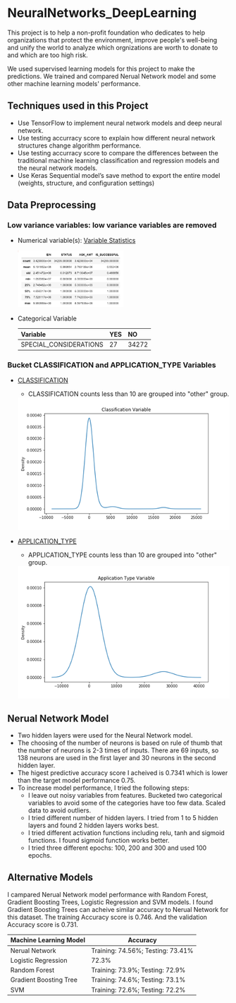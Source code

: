 # NeuralNetworks_DeepLearning

This project is to help a non-profit foundation who dedicates to help organizations that protect the environment, improve people's well-being and unify the world to analyze which orgnizations are worth to donate to and which are too high risk.

We used supervised learning models for this project to make the predictions. We trained and compared Nerual Network model and some other machine learning models' performance.

## Techniques used in this Project
 - Use TensorFlow to implement neural network models and deep neural network.
 - Use testing accurracy score to explain how different neural network structures change algorithm performance.
 - Use testing accurracy score to compare the differences between the traditional machine learning classification and regression models and the neural network models.
 - Use Keras Sequential model’s save method to export the entire model (weights, structure, and configuration settings) 
 
## Data Preprocessing

### Low variance variables: low variance variables are removed

  - Numerical variable(s): [Variable Statistics](https://github.com/karenmxm/NeuralNetworks_DeepLearning/blob/master/Images/Stats.png)
  
    <img src= https://github.com/karenmxm/NeuralNetworks_DeepLearning/blob/master/Images/Stats.png width=50%>
       
  - Categorical Variable
       
    |   Variable               | YES | NO |
    | :------------------------|-----|----|
    |   SPECIAL_CONSIDERATIONS |  27 | 34272 |
       
       
### Bucket CLASSIFICATION and APPLICATION_TYPE Variables

  - [CLASSIFICATION](https://github.com/karenmxm/NeuralNetworks_DeepLearning/blob/master/Images/classification_variable.png)
    - CLASSIFICATION counts less than 10 are grouped into "other" group.
    
    <img src= https://github.com/karenmxm/NeuralNetworks_DeepLearning/blob/master/Images/classification_variable.png>
    
  - [APPLICATION_TYPE](https://github.com/karenmxm/NeuralNetworks_DeepLearning/blob/master/Images/applicationType_variable.png)
    - APPLICATION_TYPE counts less than 10 are grouped into "other" group.
  
    <img src= https://github.com/karenmxm/NeuralNetworks_DeepLearning/blob/master/Images/applicationType_variable.png>
  

## Nerual Network Model 
  - Two hidden layers were used for the Neural Network model. 
  - The choosing of the number of neurons is based on rule of thumb that the number of neurons is 2-3 times of inputs. There are 69 inputs, so 138 neurons are used in the first layer and 30 neurons in the second hidden layer. 
  - The higest predictive accuracy score I acheived is 0.7341 which is lower than the target model performance 0.75. 
  - To increase model performance, I tried the following steps:
    - I leave out noisy variables from features. Bucketed two categorical variables to avoid some of the categories have too few data. Scaled data to avoid outliers.
    - I tried different number of hidden layers. I tried from 1 to 5 hidden layers and found 2 hidden layers works best.
    - I tried different activation functions including relu, tanh and sigmoid functions. I found sigmoid function works better.
    - I tried three different epochs: 100, 200 and 300 and used 100 epochs.

## Alternative Models
I campared Nerual Network model performance with Random Forest, Gradient Boosting Trees, Logistic Regression and SVM models. I found Gradient Boosting Trees can acheive similar accuracy to Nerual Network for this dataset. The training Accuracy score is 0.746. And the validation Accuracy score is 0.731.

| Machine Learning Model   | Accuracy | 
| :------------------------|----------|
| Nerual Network           | Training: 74.56%; Testing: 73.41% |
| Logistic Regression      | 72.3%    |
| Random Forest            | Training: 73.9%; Testing: 72.9%  | 
| Gradient Boosting Tree   | Training: 74.6%; Testing: 73.1%  | 
| SVM                      | Training: 72.6%; Testing: 72.2%  |
